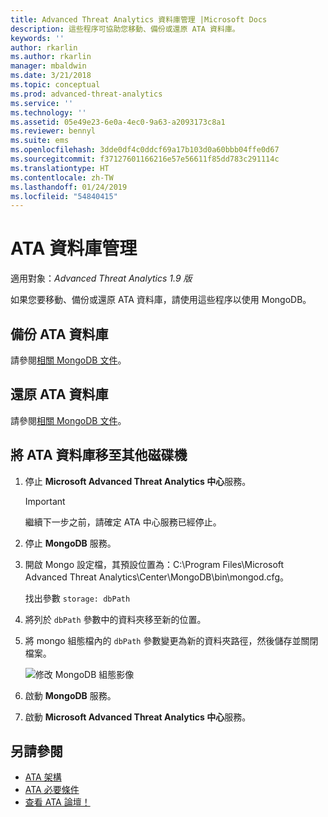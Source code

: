 ```yaml
---
title: Advanced Threat Analytics 資料庫管理 |Microsoft Docs
description: 這些程序可協助您移動、備份或還原 ATA 資料庫。
keywords: ''
author: rkarlin
ms.author: rkarlin
manager: mbaldwin
ms.date: 3/21/2018
ms.topic: conceptual
ms.prod: advanced-threat-analytics
ms.service: ''
ms.technology: ''
ms.assetid: 05e49e23-6e0a-4ec0-9a63-a2093173c8a1
ms.reviewer: bennyl
ms.suite: ems
ms.openlocfilehash: 3dde0df4c0ddcf69a17b103d0a60bbb04ffe0d67
ms.sourcegitcommit: f37127601166216e57e56611f85dd783c291114c
ms.translationtype: HT
ms.contentlocale: zh-TW
ms.lasthandoff: 01/24/2019
ms.locfileid: "54840415"
---
```

# <a name="ata-database-management"></a>ATA 資料庫管理

適用對象：*Advanced Threat Analytics 1.9 版*

如果您要移動、備份或還原 ATA 資料庫，請使用這些程序以使用 MongoDB。

## <a name="backing-up-the-ata-database"></a>備份 ATA 資料庫
請參閱[相關 MongoDB 文件](http://docs.mongodb.org/manual/administration/backup/)。

## <a name="restoring-the-ata-database"></a>還原 ATA 資料庫
請參閱[相關 MongoDB 文件](http://docs.mongodb.org/manual/administration/backup/)。

## <a name="moving-the-ata-database-to-another-drive"></a>將 ATA 資料庫移至其他磁碟機

1. 停止 **Microsoft Advanced Threat Analytics 中心**服務。
   > [!Important] 
   > 繼續下一步之前，請確定 ATA 中心服務已經停止。

2. 停止 **MongoDB** 服務。

3. 開啟 Mongo 設定檔，其預設位置為：C:\Program Files\Microsoft Advanced Threat Analytics\Center\MongoDB\bin\mongod.cfg。

   找出參數 `storage: dbPath`

4. 將列於 `dbPath` 參數中的資料夾移至新的位置。

5. 將 mongo 組態檔內的 `dbPath` 參數變更為新的資料夾路徑，然後儲存並關閉檔案。

   ![修改 MongoDB 組態影像](media/ATA-mongoDB-moveDB.png)

6. 啟動 **MongoDB** 服務。

7. 啟動 **Microsoft Advanced Threat Analytics 中心**服務。

## <a name="see-also"></a>另請參閱
- [ATA 架構](ata-architecture.md)
- [ATA 必要條件](ata-prerequisites.md)
- [查看 ATA 論壇！](https://social.technet.microsoft.com/Forums/security/home?forum=mata)

